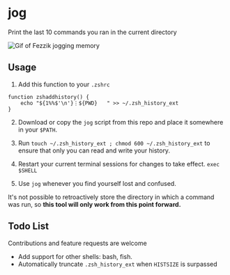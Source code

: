 # jog

Print the last 10 commands you ran in the current directory

![Gif of Fezzik jogging memory](https://media1.giphy.com/media/5PNM2yFGbUVK8/giphy.gif?cid=ecf05e47a644d0cfbeab72eab8ea67edb714352983ffd82b&rid=giphy.gif)

## Usage

1. Add this function to your `.zshrc`

```
function zshaddhistory() {
	echo "${1%%$'\n'}⋮${PWD}   " >> ~/.zsh_history_ext
}
```

2. Download or copy the `jog` script from this repo and place it somewhere in your `$PATH`.

3. Run `touch ~/.zsh_history_ext ; chmod 600 ~/.zsh_history_ext` to ensure that only you can read and write your history.

4. Restart your current terminal sessions for changes to take effect. `exec $SHELL`

5. Use `jog` whenever you find yourself lost and confused.

It's not possible to retroactively store the directory in which a command was run, so **this tool will only work from this point forward.**

## Todo List

Contributions and feature requests are welcome

- Add support for other shells: bash, fish.
- Automatically truncate `.zsh_history_ext` when `HISTSIZE` is surpassed
